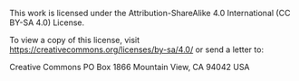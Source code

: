 This work is licensed under the Attribution-ShareAlike 4.0 International (CC BY-SA 4.0) License. 

To view a copy of this license, visit <https://creativecommons.org/licenses/by-sa/4.0/> or send a letter to:

Creative Commons
PO Box 1866
Mountain View, CA 94042
USA